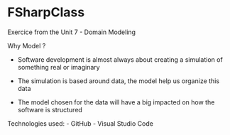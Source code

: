# FSharpClass

Exercice from the Unit 7 - Domain Modeling

Why Model ?

- Software development is almost always about creating a simulation of something real or imaginary

- The simulation is based around data, the model help us organize this data

- The model chosen for the data will have a big impacted on how the software is structured


Technologies used:
    - GitHub
    - Visual Studio Code